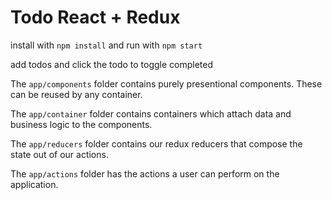 # Todo React + Redux

install with `npm install` and run with `npm start`

add todos and click the todo to toggle completed

The `app/components` folder contains purely presentional components. These can be reused by any container.

The `app/container` folder contains containers which attach data and business logic to the components.

The `app/reducers` folder contains our redux reducers that compose the state out of our actions.

The `app/actions` folder has the actions a user can perform on the application.
